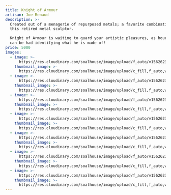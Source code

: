 ```yaml
---
title: Knight of Armour
artisan: Joe Renaud
description: >-
  Created out of a menagerie of repurposed metals; a favorite combination for
  this retired metal sculptor. 

  Knight of Armour is waiting to guard your artistic pleasures, as hours of fun
  can be had identifying what he is made of!  
price: 5000
images:
  - image: >-
      https://res.cloudinary.com/soalhouse/image/upload/f_auto/v1562623192/Gallery/koa1_asn3dk.jpg
    thumbnail_image: >-
      https://res.cloudinary.com/soalhouse/image/upload/c_fill,f_auto,w_150/v1562623192/Gallery/koa1_asn3dk.jpg
  - image: >-
      https://res.cloudinary.com/soalhouse/image/upload/f_auto/v1562623192/Gallery/koa2_pvgdfu.jpg
    thumbnail_image: >-
      https://res.cloudinary.com/soalhouse/image/upload/c_fill,f_auto,w_150/v1562623192/Gallery/koa2_pvgdfu.jpg
  - image: >-
      https://res.cloudinary.com/soalhouse/image/upload/f_auto/v1562623192/Gallery/koa3_kgqod4.jpg
    thumbnail_image: >-
      https://res.cloudinary.com/soalhouse/image/upload/c_fill,f_auto,w_150/v1562623192/Gallery/koa3_kgqod4.jpg
  - image: >-
      https://res.cloudinary.com/soalhouse/image/upload/f_auto/v1562623192/Gallery/koa4_yp2hu9.jpg
    thumbnail_image: >-
      https://res.cloudinary.com/soalhouse/image/upload/c_fill,f_auto,w_150/v1562623192/Gallery/koa4_yp2hu9.jpg
  - image: >-
      https://res.cloudinary.com/soalhouse/image/upload/f_auto/v1562623193/Gallery/koa5_o9bknu.jpg
    thumbnail_image: >-
      https://res.cloudinary.com/soalhouse/image/upload/c_fill,f_auto,w_150/v1562623193/Gallery/koa5_o9bknu.jpg
  - image: >-
      https://res.cloudinary.com/soalhouse/image/upload/f_auto/v1562623192/Gallery/koa6_fkxrpq.jpg
    thumbnail_image: >-
      https://res.cloudinary.com/soalhouse/image/upload/c_fill,f_auto,w_150/v1562623192/Gallery/koa6_fkxrpq.jpg
  - image: >-
      https://res.cloudinary.com/soalhouse/image/upload/f_auto/v1562623194/Gallery/koa7_d8uyj3.jpg
    thumbnail_image: >-
      https://res.cloudinary.com/soalhouse/image/upload/c_fill,f_auto,w_150/v1562623194/Gallery/koa7_d8uyj3.jpg
---
```


